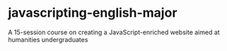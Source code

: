 # javascripting-english-major
A 15-session course on creating a JavaScript-enriched website aimed at humanities undergraduates
